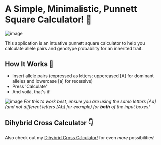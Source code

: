 # A Simple, Minimalistic, Punnett Square Calculator! 🧬
![image](https://user-images.githubusercontent.com/78314850/174681086-a01cf1f1-04b8-40e3-8c37-5eca216f7448.png)

This application is an intuative punnett square calculator to help you calculate allele pairs and genotype probability for an inherited trait.

## How It Works 🧪
- Insert allele pairs (expressed as letters; uppercased [A] for dominant alleles and lowercase [a] for recessive)
- Press 'Calculate'
- And voilà, that's it!

![image](https://user-images.githubusercontent.com/78314850/174681808-a8901344-40f5-4bc4-93e2-fcb3ad25383f.png)
*For this to work best, ensure you are using the same letters [Aa] (and not different letters [Ab] for example) for **both** of the input boxes!*

## Dihybrid Cross Calculator 👇
Also check out my [Dihybrid Cross Calculator!](https://github.com/giorgiotoffoli/dihybrid-cross-calculator) for even *more* possibilities!
